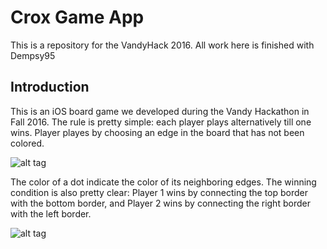 # Crox Game App
This is a repository for the VandyHack 2016.
All work here is finished with Dempsy95

## Introduction
This is an iOS board game we developed during the Vandy Hackathon in Fall 2016. The rule is pretty simple: each player plays alternatively till one wins. Player playes by choosing an edge in the board that has not been colored. 

![alt tag](https://raw.github.com/kenyangzq/Hackathon2016/tree/master/Chess/Chess/Assets.xcassets/tutorial1.imageset/tutorial1.png)

The color of a dot indicate the color of its neighboring edges. The winning condition is also pretty clear: Player 1 wins by connecting the top border with the bottom border, and Player 2 wins by connecting the right border with the left border.

![alt tag](https://github.com/kenyangzq/Hackathon2016/tree/master/Chess/Chess/Assets.xcassets/tutorial2.imageset/tutorial2.png)



